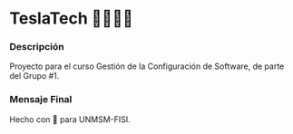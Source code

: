 # TeslaTech 🐱‍💻🚀✨
### Descripción
Proyecto para el curso Gestión de la Configuración de Software, de parte del Grupo #1.

### Mensaje Final
Hecho con 💖 para UNMSM-FISI.

